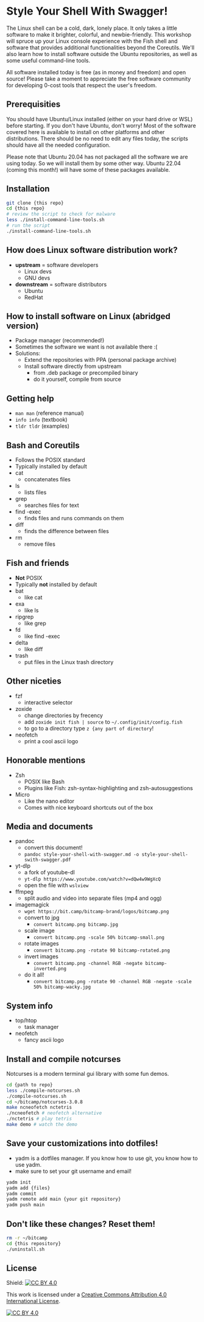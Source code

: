 # Style Your Shell With Swagger!

The Linux shell can be a cold, dark, lonely place. It only takes a little software to make it brighter, colorful, and newbie-friendly. This workshop will spruce up your Linux console experience with the Fish shell and software that provides additional functionalities beyond the Coreutils. We'll also learn how to install software outside the Ubuntu repositories, as well as some useful command-line tools.

All software installed today is free (as in money and freedom) and open source! Please take a moment to appreciate the free software community for developing 0-cost tools that respect the user's freedom.

## Prerequisities

You should have Ubuntu/Linux installed (either on your hard drive or WSL) before starting. If you don't have Ubuntu, don't worry! Most of the software covered here is available to install on other platforms and other distributions. There should be no need to edit any files today, the scripts should have all the needed configuration.

Please note that Ubuntu 20.04 has not packaged all the software we are using today. So we will install them by some other way. Ubuntu 22.04 (coming this month!) will have some of these packages available.

## Installation

```bash
git clone {this repo}
cd {this repo}
# review the script to check for malware
less ./install-command-line-tools.sh
# run the script
./install-command-line-tools.sh
```

## How does Linux software distribution work?
- **upstream** = software developers
  - Linux devs
  - GNU devs
- **downstream** = software distributors
  - Ubuntu
  - RedHat

## How to install software on Linux (abridged version)
- Package manager (recommended!)
- Sometimes the software we want is not available there :(
- Solutions:
  - Extend the repositories with PPA (personal package archive)
  - Install software directly from upstream
    - from .deb package or precompiled binary
    - do it yourself, compile from source

## Getting help
- `man man` (reference manual)
- `info info` (textbook)
- `tldr tldr` (examples)

## Bash and Coreutils
- Follows the POSIX standard
- Typically installed by default
- cat
  - concatenates files
- ls
  - lists files
- grep
  - searches files for text
- find -exec
  - finds files and runs commands on them
- diff
  - finds the difference between files
- rm
  - remove files

## Fish and friends
- **Not** POSIX
- Typically **not** installed by default
- bat
  - like cat
- exa
  - like ls
- ripgrep
  - like grep
- fd
  - like find -exec
- delta
  - like diff
- trash
  - put files in the Linux trash directory

## Other niceties
- fzf
    - interactive selector
- zoxide
    - change directories by frecency
    - add `zoxide init fish | source` to `~/.config/init/config.fish`
    - to go to a directory type `z {any part of directory`!
- neofetch
    - print a cool ascii logo

## Honorable mentions
- Zsh
  - POSIX like Bash
  - Plugins like Fish: zsh-syntax-highlighting and zsh-autosuggestions
- Micro
  - Like the nano editor
  - Comes with nice keyboard shortcuts out of the box

## Media and documents
- pandoc
    - convert this document!
    - `pandoc style-your-shell-with-swagger.md -o style-your-shell-swith-swagger.pdf`
- yt-dlp
    - a fork of youtube-dl
    - `yt-dlp https://www.youtube.com/watch?v=dQw4w9WgXcQ`
    - open the file with `wslview`
- ffmpeg
    - split audio and video into separate files (mp4 and ogg)
- imagemagick
    - `wget https://bit.camp/bitcamp-brand/logos/bitcamp.png`
    - convert to jpg
      - `convert bitcamp.png bitcamp.jpg`
    - scale image
      - `convert bitcamp.png -scale 50% bitcamp-small.png`
    - rotate images
      - `convert bitcamp.png -rotate 90 bitcamp-rotated.png`
    - invert images
      - `convert bitcamp.png -channel RGB -negate bitcamp-inverted.png`
    - do it all!
      - `convert bitcamp.png -rotate 90 -channel RGB -negate -scale 50% bitcamp-wacky.jpg`

## System info
- top/htop
  - task manager
- neofetch
  - fancy ascii logo

## Install and compile notcurses

Notcurses is a modern terminal gui library with some fun demos.

```bash
cd {path to repo}
less ./compile-notcurses.sh
./compile-notcurses.sh
cd ~/bitcamp/notcurses-3.0.8
make ncneofetch nctetris
./ncneofetch # neofetch alternative
./nctetris # play tetris
make demo # watch the demo
```

## Save your customizations into dotfiles!
- yadm is a dotfiles manager. If you know how to use git, you know how to use yadm.
- make sure to set your git username and email!

```bash
yadm init
yadm add {files}
yadm commit
yadm remote add main {your git repository}
yadm push main
```

## Don't like these changes? Reset them!

```bash
rm -r ~/bitcamp
cd {this repository}
./uninstall.sh
```

## License

Shield: [![CC BY 4.0][cc-by-shield]][cc-by]

This work is licensed under a
[Creative Commons Attribution 4.0 International License][cc-by].

[![CC BY 4.0][cc-by-image]][cc-by]

[cc-by]: http://creativecommons.org/licenses/by/4.0/
[cc-by-image]: https://i.creativecommons.org/l/by/4.0/88x31.png
[cc-by-shield]: https://img.shields.io/badge/License-CC%20BY%204.0-lightgrey.svg 
